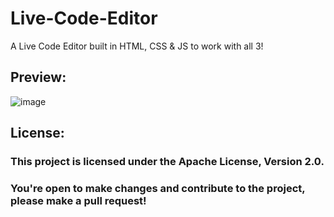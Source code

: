 # Live-Code-Editor
 
A Live Code Editor built in HTML, CSS & JS to work with all 3!

## Preview:
![image](https://user-images.githubusercontent.com/65022540/152920778-cfef5dfa-a3a1-4374-a0ed-03691540eed9.png)

## License:

### This project is licensed under the Apache License, Version 2.0. 
### You're open to make changes and contribute to the project, please make a pull request!

